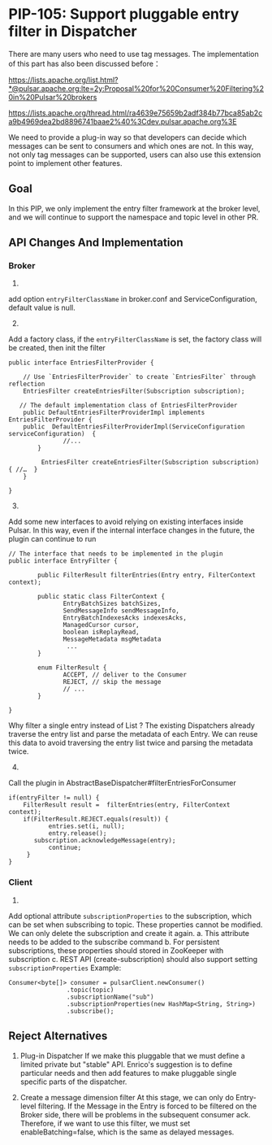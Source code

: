 # PIP-105: Support pluggable entry filter in Dispatcher

There are many users who need to use tag messages. The implementation of
this part has also been discussed before：

https://lists.apache.org/list.html?*@pulsar.apache.org:lte=2y:Proposal%20for%20Consumer%20Filtering%20in%20Pulsar%20brokers

https://lists.apache.org/thread.html/ra4639e75659b2adf384b77bca85ab2ca9b4969dea2bd8896741baae2%40%3Cdev.pulsar.apache.org%3E

We need to provide a plug-in way so that developers can decide which messages can be sent to consumers and which ones are not.
In this way, not only tag messages can be supported, users can also use this extension point to implement other features.

## Goal

In this PIP, we only implement the entry filter framework at the broker level, and we will continue to support the namespace and topic level in other PR.

## API Changes And Implementation


### Broker 
1)
add option `entryFilterClassName` in broker.conf and ServiceConfiguration, default value is null.

2)
Add a factory class, if the `entryFilterClassName` is set, the factory class will be created, then init the filter
```
public interface EntriesFilterProvider {

    // Use `EntriesFilterProvider` to create `EntriesFilter` through reflection
    EntriesFilter createEntriesFilter(Subscription subscription);

   // The default implementation class of EntriesFilterProvider
    public DefaultEntriesFilterProviderImpl implements EntriesFilterProvider {
	public  DefaultEntriesFilterProviderImpl(ServiceConfiguration  serviceConfiguration)  {
               //...
        }

         EntriesFilter createEntriesFilter(Subscription subscription) { //…  }
    }

}
```
3)
Add some new interfaces to avoid relying on existing interfaces inside Pulsar. In this way, even if the internal interface changes in the future, the plugin can continue to run
```
// The interface that needs to be implemented in the plugin
public interface EntryFilter {

        public FilterResult filterEntries(Entry entry, FilterContext context);
        
        public static class FilterContext {
               EntryBatchSizes batchSizes,
               SendMessageInfo sendMessageInfo, 
               EntryBatchIndexesAcks indexesAcks,
               ManagedCursor cursor, 
               boolean isReplayRead,
               MessageMetadata msgMetadata
                ...
        }
        
        enum FilterResult {
               ACCEPT, // deliver to the Consumer
               REJECT, // skip the message
               // ...
        }

}
```
Why filter a single entry instead of List<Entry> ?
The existing Dispatchers already traverse the entry list and parse the metadata of each Entry. We can reuse this data to avoid traversing the entry list twice and parsing the metadata twice.

4)
Call the plugin in AbstractBaseDispatcher#filterEntriesForConsumer
```
if(entryFilter != null) {
    FilterResult result =  filterEntries(entry, FilterContext context);
    if(FilterResult.REJECT.equals(result)) {
           entries.set(i, null);
           entry.release();
	   subscription.acknowledgeMessage(entry);
           continue;
     } 
}
```

### Client
1)
Add optional  attribute `subscriptionProperties` to the subscription, which can be set when subscribing to topic. These properties cannot be modified. We can only delete the subscription and create it again.
     a. This attribute needs to be added to the subscribe command
     b. For persistent subscriptions, these properties should stored in ZooKeeper with subscription
     c. REST API (create-subscription) should  also support setting  `subscriptionProperties`
Example:
```
Consumer<byte[]> consumer = pulsarClient.newConsumer()
                .topic(topic)
                .subscriptionName("sub")
                .subscriptionProperties(new HashMap<String, String>)
                .subscribe();
```


## Reject Alternatives

1) Plug-in Dispatcher
If we make this pluggable that we must define a limited private but
"stable" API. Enrico's suggestion is to define particular needs and then add features to make
pluggable single specific parts of the dispatcher.

2) Create a message dimension filter
At this stage, we can only do Entry-level filtering. If the Message in the Entry is forced to be filtered on the Broker side, there will be problems in the subsequent consumer ack.
Therefore, if we want to use this filter, we must set enableBatching=false, which is the same as delayed messages.
